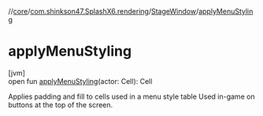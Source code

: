 //[core](../../../index.md)/[com.shinkson47.SplashX6.rendering](../index.md)/[StageWindow](index.md)/[applyMenuStyling](apply-menu-styling.md)

# applyMenuStyling

[jvm]\
open fun [applyMenuStyling](apply-menu-styling.md)(actor: Cell): Cell

Applies padding and fill to cells used in a menu style table Used in-game on buttons at the top of the screen.
